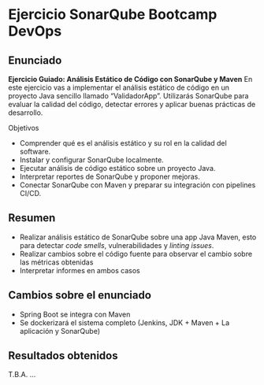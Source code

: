 # Ejercicio SonarQube Bootcamp DevOps

## Enunciado

**Ejercicio Guiado: Análisis Estático de Código con SonarQube y Maven**
En este ejercicio vas a implementar el análisis estático de código en un proyecto Java sencillo llamado “ValidadorApp”. Utilizarás SonarQube para evaluar la calidad del código, detectar errores y aplicar buenas prácticas de desarrollo.

Objetivos
- Comprender qué es el análisis estático y su rol en la calidad del software.
- Instalar y configurar SonarQube localmente.
- Ejecutar análisis de código estático sobre un proyecto Java.
- Interpretar reportes de SonarQube y proponer mejoras.
- Conectar SonarQube con Maven y preparar su integración con pipelines CI/CD.

## Resumen
- Realizar análisis estático de SonarQube sobre una app Java Maven, esto para detectar *code smells*, vulnerabilidades y *linting issues*. 
- Realizar cambios sobre el código fuente para observar el cambio 
sobre las métricas obtenidas
- Interpretar informes en ambos casos

## Cambios sobre el enunciado
- Spring Boot se integra con Maven
- Se dockerizará el sistema completo (Jenkins, JDK + Maven + La aplicación y SonarQube)

## Resultados obtenidos
T.B.A. ...
